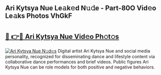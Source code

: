 ## Ari Kytsya Nue Le𝚊k𝚎d N𝚞𝚍e - Part-80O Vid𝚎o Le𝚊ks Photos VhGkF

# <h2><a href="http://fbah74b.evod.top/?m=Ari+Kytsya+Nue">🔗 👉🔴 Ari Kytsya Nue Vid𝚎o Ph𝚘t𝚘s</a></h2>

[![Ari Kytsya Nue N𝚞d𝚎s](https://i.imgur.com/8V9OHl7.gif)](http://fbah74b.evod.top/?m=Ari+Kytsya+Nue)
Digital artist Ari Kytsya Nue and social media personality, recognized for disseminating dance and lifestyle content via collaborative dance performances and brief videos. Public figures Ari Kytsya Nue can be role models for both positive and negative behaviors. 
